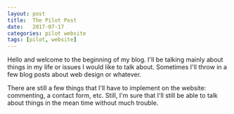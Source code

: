 ```yaml
---
layout: post
title:  The Pilot Post
date:   2017-07-17
categories: pilot website
tags: [pilot, website]
---
```


Hello and welcome to the beginning of my blog. I'll be talking mainly about
things in my life or issues I would like to talk about. Sometimes I'll throw
in a few blog posts about web design or whatever.

There are still a few things that I'll have to implement on the website:
commenting, a contact form, etc. Still, I'm sure that I'll still be able to
talk about things in the mean time without much trouble.

